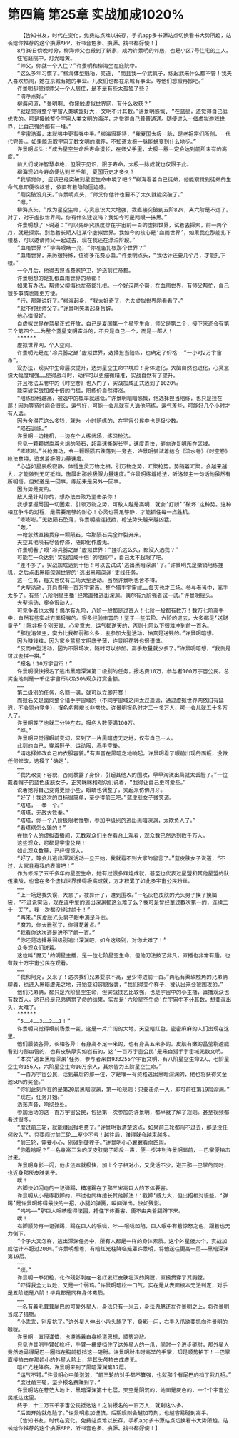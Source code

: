 # 第四篇 第25章 实战加成1020%
        【告知书友，时代在变化，免费站点难以长存，手机app多书源站点切换看书大势所趋，站长给你推荐的这个换源APP，听书音色多、换源、找书都好使！】
       8月30日傍晚时分，柳海师父也搬到了新家，成为许景明的邻居，也是小区7号住宅的主人。
       住宅庭院中，灯光暗黄。
       “师父，你就一个人住？”许景明和柳海坐在庭院中。
       “这么多年习惯了。”柳海体型魁梧，笑道, “而且我一个武疯子，练起武来什么都不管！我夫人喜欢热闹，她在京城有她的事业。儿女们也都在京城有事业，等他们想搬再搬吧。”
       许景明却觉得师父一个人居住，是不是有些太孤独了些？
       “清净点好。”
       柳海问道，“景明啊, 你接触虚拟世界网，有什么收获？”
       “就是觉得整个宇宙人类联盟好大, 文明不计其数。”许景明感慨, “在蓝星，还觉得自己挺优秀的。可是接触整个宇宙人类文明的海洋，才觉得自己普普通通。随便进入一個虚拟游戏世界，比自己强的都有一堆。”
       “宇宙浩瀚，本就强中更有强中手。”柳海很期待，“我夏国太极一脉，是老祖宗们所创，一代代完善。。如果能汲取宇宙无数文明的滋养，不知道太极一脉能蜕变到什么地步。”
       许景明点头：“成为星空生命后寿命漫长，在师父手里，太极一脉一定会达到前所未有的高度。”
       前人们或许智慧卓绝，但限于见识，限于寿命，太极一脉成就也仅限于此。
       柳海现如今寿命便达到三千年, 夏国历史才多久？
       “我感觉你, 应该已经突破到星空生命中境了吧？”柳海看着自己徒弟，他能察觉到徒弟的生命气息即便收敛着, 依旧有着隐隐压迫感。
       “刚突破没几天。”许景明点头，“师父你估计也要不了太久就能突破了。”
       “嗯。”
       柳海点头，“成为星空生命，心灵意识大大增强，我直接突破到五阶82%，离六阶是不远了。对了，对于虚拟世界网，你有什么建议吗？我如今可是两眼一抹黑。”
       许景明想了下说道：“可以先研究热度排在宇宙前一百的虚拟世界，试着去探索，前一两个月，就是探索。别急着长期入驻某个虚拟世界。我如今的核心是‘血雨世界’，如果我在那能扎下根基，可以邀请师父一起过去，现在我还在漂泊阶段。”
       “血雨世界？”柳海眼睛一亮，“你准备扎根那个世界？”
       “血雨世界，来历很特殊，值得多花费心血。”许景明点头，“我估计还要几个月，才能扎下根。”
       一个月后，他得去担当费家护卫，护送前往帝都。
       许景明想的是扎根血雨世界的帝都！
       如果有办法，帮师父柳海也在帝都扎根。一个好汉两个帮，在血雨世界，有师父帮忙，自己很多事情也能更方便。
       “行，那就说好了。”柳海起身，“我太好奇了，先去虚拟世界网看看了。”
       “就不打扰师父了。”许景明笑着起身告辞。
       他心情很好。
       自虚拟世界在蓝星正式开放，自己是夏国第一个星空生命，师父是第二个，接下来还会有第三个第四个……为整个蓝星文明奋斗的，不只是自己一个，而是一群人！
       ******
       虚拟世界网，个人空间。
       许景明先是在‘冷兵器之巅’虚拟世界，选择担当陪练，也确定了价格——“一小时2万宇宙币”。
       没办法，现实中生命层次提升，达到星空生命中境后！身体进化，大脑自然也进化，心灵意识大幅度增强……使得战斗时，动作可以更细微精准，实战自然有了提升。
       并且枪法五卷中的《时空卷》也入门了，实战加成正式达到了1020%。
       能突破实战加成十倍的门槛，陪练价自然得涨。
       “陪练价格越高，被选中的概率就越低。”许景明暗暗感慨，他选择担当陪练，也只是挂在那！因为等待时间会很长，运气好，可能一会儿就有人选他陪练。运气差些，可能好几个小时才有人选。
       因为舍得花这么多钱，就为一小时陪练的，在宇宙公民中也是极少数。
       “陨石训练。”
       许景明一边挂机，一边在个人练武场，练习枪法。
       只见一颗颗燃烧着火焰的陨石，超高速撕裂长空，速度奇快，砸向许景明所在区域。
       “嘭嘭嘭。”长枪舞动，令一颗颗陨石跌落到一旁去，许景明尝试着结合《流水卷》《时空卷》枪法意境，追求着极限力量速度。
       “心当如星辰般寂静，体悟生灵万物之相，引万物之势，汇聚枪势。势随着汇聚，会越来越大，才能做到无可抵挡，施展出那般极限力量速度。”许景明练着枪法，听洛领主一句话他虽然有所明悟，但知道是一回事，练起来是另外一回事。
       因为势是变的。
       敌人是针对你的，想办法击败乃至击杀你！
       我想掌握周围一切因素，引领万物之势，可敌人越是高明，就会‘打断’‘破坏’这种势。这种相互争斗的过程，是需要足够的耐心！心灵也需足够静，才能抓住每一点胜机。
       “嘭嘭嘭。”无数陨石坠落，许景明接连抵挡，枪法势头越来越凶猛。
       “轰。”
       一枪忽然直接贯穿一颗陨石，令那陨石完全炸裂开来。
       天空其他陨石尽皆停滞，随即化作虚无。
       许景明看了眼‘冷兵器之巅’虚拟世界：“挂机这么久，都没人选我？”
       可能在一众达到‘实战加成十倍’的陪练中，自己太不起眼了吧。
       “差不多了，实战加成达到十倍！可以去试试‘逃出黑暗深渊’了。”许景明先是撤销陪练挂机，之后点击黑暗深渊世界的‘逃出黑暗深渊’支线任务。
       这一任务，每天也仅有三场大型活动。当然许景明也舍不得。
       “大型活动，开启费用一百万宇宙币。整个猎手宇宙域……每天也才三场。参与者当中，高手太多了。有些‘八阶明星主播’经常直播逃出深渊。偶尔有九阶强者试一试。”许景明摇头。
       大型活动，奖金很动人。
       可竞争者也太强！偶尔有九阶，八阶一般都是过百人！七阶一般都有数万！数万七阶高手中，自然有些实战方面极强的。很多经验丰富的！至于一些五阶、六阶的进去，大多都是‘送财童子’！除非极个别天赋、心灵意志、运气都逆天的，否则七阶以下很难冲到前一百名。
       “那位洛领主，实力比我都弱那么多，去参加大型活动，怕真是送钱的。”许景明暗想。
       因为赚钱难，因为家乡蓝星文明底子薄，许景明花钱也很谨慎。
       “反而中型活动，因为不限场次，随时可以参加。高手数量就少多了。”许景明暗想，“我倒是可以去拼一拼。”
       “报名！10万宇宙币！”
       许景明很快报名了逃出黑暗深渊第二级别的任务，报名费10万，参与者100万宇宙公民。总奖金池则是一千亿宇宙币以及50%观众打赏金额。
       ……
       第二级别的任务，名额一满，就可以立即开赛！
       而报名又是面向整个猎手宇宙域的（不同宇宙域之间太过遥远，通过虚拟世界网依旧有延迟，不会同台竞争），报名名额增长非常快，许景明报名时才三十多万人，可一会儿就五十多万人了。
       许景明等了也就三分钟左右，报名人数便满100万。
       “哗。”
       许景明只觉得眼前变幻，来到了一片黑暗虚无之地，仅有自己一人。
       此刻的自己，穿着鞋子、运动服，赤手空拳。
       “请选择修改自己的衣服容貌。”有声音在黑暗之地响起，许景明看了眼前出现的面板，没做任何修改，选择了‘确定’。
       ……
       “我先改变下容貌，否则暴露了身份，引起其他人的围攻，早早淘汰出局就太丢脸了。”一位戴着帽子的蓝色皮肤女子，正笑眯眯和观众们说着，“我得让自己更可爱些。”
       说着她将自己变得更娇小些，眼睛也调整了，笑起来仿佛月牙。
       “好了！我这次的目标很简单，至少得前三吧。”蓝皮肤女子微笑道。
       “塔塔，一拳一个。”
       “塔塔，无敌大铁拳。”
       “塔塔，你一个八阶极限老怪物，参加中级别的逃出黑暗深渊，太欺负人了。”
       “看塔塔怎么输的！”
       在她个人的虚拟直播间，无数观众们坐在看台上观看，观众数已然达到数千万人。
       这些观众，可都是宇宙公民！
       如此观众数量，已经很惊人。
       “好了，等会儿逃出深渊活动一旦开始，我就看不到大家的留言了。”蓝皮肤女子说道，“不过，大家且看我的表演吧！”
       作为修炼了五千多年的星空生命，她有过很多辉煌成就，甚至也代表过星盟和其他星盟的队伍激战，也曾在多个虚拟世界获得极高成就，方才积累了如此多宇宙公民粉丝。
       ……
       “上一场是我失误，大意了，被算计了，遭到围攻。”一名灰色皮肤的光头男子摸了摸脑袋，“不过说实话，现在连中型的逃出深渊都这么难了么？我可是曾经拿过数次第一的，连续二十一天了，我一次都没经过前十！”
       “再来。”灰皮肤光头男子眼中满是斗志。
       “魔刀，你太嚣张了，你得苟着点。”
       “我看你这次还是进不了前一百。”
       “你还是选择最弱级别逃出深渊吧，如今这级别，对你太难了！”
       众多观众们说着。
       这位叫‘魔刀’的明星主播，是一位七阶星空生命，但他刀法技艺非凡，直播也非常有趣，也有数十万宇宙公民在观看。
       ……
       “我和阿克，又来了！这次我们兄弟要求不高，至少得进前一百。”两名有柔软触角的兄弟俩聊着，也进入黑暗虚无之地，开始变幻容貌服装，“我们得变个样子，被认出来会被围攻的。”
       他们兄弟俩，都只是六阶星空生命，但实战技艺比较强，也是宇宙中的小主播，直播观众也有数百人。这已经是兄弟俩拼了命的结果。实在是‘六阶星空生命’在宇宙中不计其数，想要混出头，太难了。
       ******
       “5……4……3……2……1！”
       许景明只觉得眼前场景一变，这是一片广阔的大地，天空暗红色，密密麻麻的人们出现在这里。
       他们服装各异，长相各异！有身高不足一米的，也有身高五米多的。皮肤有嫩的晶莹剔透能看到内部血管的，也有皮肤厚实如岩石的，这‘一百万宇宙公民’是来自猎手宇宙域无数文明。
       “本次‘逃出黑暗深渊’任务，参与者来自933255个宇宙文明，有八阶星空生命2人、七阶星空生命156人，六阶星空生命10万余人，其余皆为五阶星空生命。”
       “一百万宇宙公民，活到最后的那一位，才是唯一有资格逃出黑暗深渊的，他也将获得奖金池50%的奖金。”
       “你们此刻所在的是第20层黑暗深渊，第一轮规则：只要击杀一人，即可前往第19层深渊。”
       “现在，任务开始。”
       浩荡声音，响彻处处。
       参加活动的这一百万宇宙公民，包括第一次参加的许景明，都早就了解了规则。甚至视频都看过很多。
       “度过前三轮，就能赚回报名费了。”许景明很清楚这点，如果前三轮都闯不过去，那是没任何收入了。只要闯过前三轮……至少不亏！越往后，赚得就会越来越多。
       “前三轮，需要小心，别碰到硬茬子。”许景明小心翼翼看向四周。
       “你看啥呢？”一名身高三米的灰皮肤男子喝斥一声，便一步冲到许景明面前，一巴掌便拍击过来。
       许景明身影一闪，他步法本就极快，加上个子相对小，又灵活不少，避开那一巴掌的同时，也近身那灰皮肤男子。
       噗！
       右脚快如闪电的一记弹踢，精准踢在了那三米高巨人的下体要害。
       许景明从小是练戳脚的，不过也同样擅长其他脚法！‘戳脚’威力大，但出招相对慢些。‘弹踢’是许景明练得最快的一招，小腿如弹簧，瞬间弹出，快如残影。
       “呜呜——”那巨人眼睛瞪得滚圆，捂住下体要害，便不由夹着腿蹲下来。
       噗！
       右脚顺势再一记弹踢，踢在巨人的喉咙，咔——喉咙凹陷，巨人眼中有着惊怒之色，跟着也无力倒下。
       “个子大又怎样，逃出深渊任务中，所有人都是一样的身体素质。这个外星傻大个，实战加成估计不超过200%。”许景明想着，有暗红光柱降临笼罩许景明，将他送往更高一层——黑暗深渊第19层。
       ……
       “噗。”
       许景明一拳如枪，化作残影刺在一名红发红皮肤壮汉的胸膛，直接贯穿了其胸膛。
       “吓得我全力以赴，又是一个弱鸡。”许景明暗松一口气，实在是从表面根本无法判定，对手是五阶还是八阶！毕竟都是同样身体素质。
       ……
       一名有着毛茸茸尾巴的可爱外星人，身法只有一米五，身法鬼魅还在许景明之上，将许景明当成了猎物。
       “小乖乖，别反抗了。”这外星人伸出小舌头舔了下，身影一闪，右手入爪欲要抓向许景明的喉咙。
       许景明一直很谨慎，也遵循着自身枪道思想，顺势迎敌。
       只见许景明手臂如枪杆，手臂一横便挡住了这外星人的一爪，同时一个进步砸肘，那外星人竟然诡异得尾巴一圈挡在胸前抵挡这一砸肘。许景明肘击时高举的手掌，却是顺势拍下！一巴掌直接拍击在那娇小的外星人脸上，将其头颅拍击成虚无。
       暗红光柱降临，许景明来到了黑暗深渊第17层。
       “运气不错。”许景明心中美滋滋，“前三轮的对手都不算强，也就那个有尾巴的挡了我几招。”
       “度过前三轮，至少报名费赚到了。”
       许景明站在苍茫大地上，黑暗深渊第十七层，天空是阴沉的，地面是灰色的，一个个宇宙公民抵达这里。
       终于，十二万五千宇宙公民抵达这！之前报名的一百万人，就剩这么多。
       “后面开始就危险了。”许景明愈加谨慎，后期规则会越加苛刻，也越容易碰到高手。
       【告知书友，时代在变化，免费站点难以长存，手机app多书源站点切换看书大势所趋，站长给你推荐的这个换源APP，听书音色多、换源、找书都好使！】